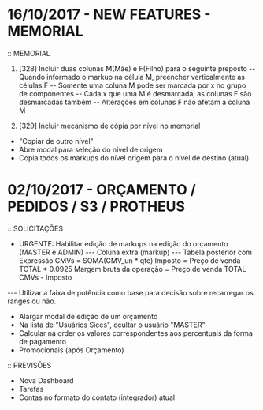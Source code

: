 
16/10/2017 - NEW FEATURES - MEMORIAL
====================================================

:: MEMORIAL
1. [328] Incluir duas colunas M(Mãe) e F(Filho) para o seguinte preposto
-- Quando informado o markup na célula M, preencher verticalmente as células F
-- Somente uma coluna M pode ser marcada por x no grupo de componentes
-- Cada x que uma M é desmarcada, as colunas F são desmarcadas também
-- Alterações em colunas F não afetam a coluna M

2. [329] Incluir mecanismo de cópia por nível no memorial
- "Copiar de outro nível"
- Abre modal para seleção do nível de origem
- Copia todos os markups do nível origem para o nível de destino (atual)


02/10/2017 - ORÇAMENTO / PEDIDOS / S3 / PROTHEUS
==========================================================

:: SOLICITAÇÕES
- URGENTE: Habilitar edição de markups na edição do orçamento (MASTER e ADMIN)
--- Coluna extra (markup)
--- Tabela posterior com
Expressão
CMVs = SOMA(CMV_un * qte)
Imposto = Preço de venda TOTAL * 0.0925
Margem bruta da operação = Preço de venda TOTAL - CMVs - Imposto

--- Utilizar a faixa de potência como base para decisão sobre recarregar os ranges ou não.

- Alargar modal de edição de um orçamento
- Na lista de "Usuários Sices", ocultar o usuário "MASTER"
- Calcular na order os valores correspondentes aos percentuais da forma de pagamento
- Promocionais (após Orçamento)

:: PREVISÕES
- Nova Dashboard
- Tarefas
- Contas no formato do contato (integrador) atual




